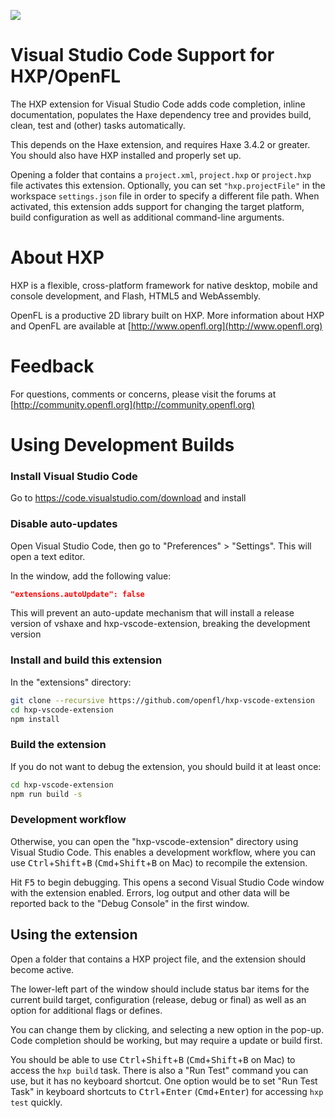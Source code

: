 ![](https://github.com/openfl/hxp-vscode-extension/raw/master/images/screenshot.png)

# Visual Studio Code Support for HXP/OpenFL

The HXP extension for Visual Studio Code adds code completion, inline documentation, 
populates the Haxe dependency tree and provides build, clean, test and (other) tasks automatically.

This depends on the Haxe extension, and requires Haxe 3.4.2 or greater. You should also have
HXP installed and properly set up.

Opening a folder that contains a `project.xml`, `project.hxp` or `project.hxp` file activates
this extension. Optionally, you can set `"hxp.projectFile"` in the workspace `settings.json`
file in order to specify a different file path. When activated, this extension adds support for
changing the target platform, build configuration as well as additional command-line arguments.

# About HXP

HXP is a flexible, cross-platform framework for native desktop, mobile and console development,
and Flash, HTML5 and WebAssembly.

OpenFL is a productive 2D library built on HXP. More information about HXP and OpenFL are 
available at [http://www.openfl.org](http://www.openfl.org)

# Feedback

For questions, comments or concerns, please visit the forums at [http://community.openfl.org](http://community.openfl.org)

# Using Development Builds

### Install Visual Studio Code
 
Go to https://code.visualstudio.com/download and install
 
### Disable auto-updates

Open Visual Studio Code, then go to "Preferences" > "Settings". This will open a text editor.

In the window, add the following value:

```json
"extensions.autoUpdate": false
```

This will prevent an auto-update mechanism that will install a release version of vshaxe and hxp-vscode-extension, breaking the development version

### Install and build this extension

In the "extensions" directory:

```bash
git clone --recursive https://github.com/openfl/hxp-vscode-extension
cd hxp-vscode-extension
npm install
```

### Build the extension

If you do not want to debug the extension, you should build it at least once:

```bash
cd hxp-vscode-extension
npm run build -s
```

### Development workflow

Otherwise, you can open the "hxp-vscode-extension" directory using Visual Studio Code. This enables a development workflow, where you can use <kbd>Ctrl</kbd>+<kbd>Shift</kbd>+<kbd>B</kbd> (<kbd>Cmd</kbd>+<kbd>Shift</kbd>+<kbd>B</kbd> on Mac) to recompile the extension.

Hit <kbd>F5</kbd> to begin debugging. This opens a second Visual Studio Code window with the extension enabled. Errors, log output and other data will be reported back to the "Debug Console" in the first window.

## Using the extension

Open a folder that contains a HXP project file, and the extension should become active.

The lower-left part of the window should include status bar items for the current build target, configuration (release, debug or final) as well as an option for additional flags or defines.

You can change them by clicking, and selecting a new option in the pop-up. Code completion should be working, but may require a update or build first.

You should be able to use <kbd>Ctrl</kbd>+<kbd>Shift</kbd>+<kbd>B</kbd> (<kbd>Cmd</kbd>+<kbd>Shift</kbd>+<kbd>B</kbd> on Mac) to access the `hxp build` task. There is also a "Run Test" command you can use, but it has no keyboard shortcut. One option would be to set "Run Test Task" in keyboard shortcuts to <kbd>Ctrl</kbd>+<kbd>Enter</kbd> (<kbd>Cmd</kbd>+<kbd>Enter</kbd>) for accessing `hxp test` quickly.
